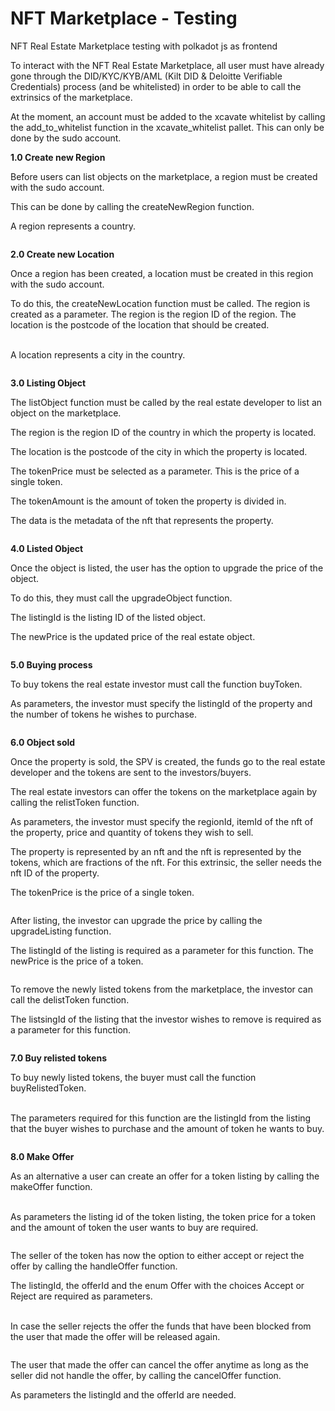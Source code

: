# NFT Marketplace - Testing

NFT Real Estate Marketplace testing with polkadot js as frontend

To interact with the NFT Real Estate Marketplace, all user must have already gone through the DID/KYC/KYB/AML (Kilt DID & Deloitte Verifiable Credentials) process (and be whitelisted) in order to be able to call the extrinsics of the marketplace.

At the moment, an account must be added to the xcavate whitelist by calling the add\_to\_whitelist function in the xcavate\_whitelist pallet. This can only be done by the sudo account.

**1.0 Create new Region**

Before users can list objects on the marketplace, a region must be created with the sudo account.

This can be done by calling the createNewRegion function.

A region represents a country.

<figure><img src="https://lh7-us.googleusercontent.com/docsz/AD_4nXfN9N25usprEuTCkAV7DKHY-j4x2dif0ooMh7_8svWYWRxgQjqbcth5qsLfXv4wTTNV-iZ5zksV9B4jZUKaqq5I8MYPVHqLUIMpntabJugMhQnAvj1O17JYc2zc34qgW3_kKzLybFxvR3-AlH8?key=7f9wZvyo4duGyV394DhzbQ" alt=""><figcaption></figcaption></figure>

**2.0 Create new Location**

Once a region has been created, a location must be created in this region with the sudo account.

To do this, the createNewLocation function must be called. The region is created as a parameter. The region is the region ID of the region. The location is the postcode of the location that should be created.

\
A location represents a city in the country.

<figure><img src="https://lh7-us.googleusercontent.com/docsz/AD_4nXepxaDuaH9Pz6bYZw59UTgR_BYRgWfeNxqplT5AZD_NIH0omUSVYCoW_uzx9qbbkEAmFI9_9WoKtSUWB6L16kLTpTTT961ULUeAxIVp2I757qoW3Q5xDr52REalyuBMuqaDiMw7NhHU9km1dtxL001QxhA?key=7f9wZvyo4duGyV394DhzbQ" alt=""><figcaption></figcaption></figure>

**3.0 Listing Object**

The listObject function must be called by the real estate developer to list an object on the marketplace.

The region is the region ID of the country in which the property is located.

The location is the postcode of the city in which the property is located.

The tokenPrice must be selected as a parameter. This is the price of a single token.

The tokenAmount is the amount of token the property is divided in.

The data is the metadata of the nft that represents the property.

<figure><img src="https://lh7-us.googleusercontent.com/docsz/AD_4nXctopF0J0MFFOQzMGcMbtI3I73J_SVToEa6uIQfVzBD_4INHuHWqbALSrCt3zNeAEh4s_l8qTqG5jwShdmydJYyRX5gPM4bgMjcCzsh84OzAJFGkX5up1QDQCP_h5U5DbI7qh1GFHYjm1gX13P0oTh4oYY?key=7f9wZvyo4duGyV394DhzbQ" alt=""><figcaption></figcaption></figure>

**4.0 Listed Object**

Once the object is listed, the user has the option to upgrade the price of the object.

To do this, they must call the upgradeObject function.

The listingId is the listing ID of the listed object.

The newPrice is the updated price of the real estate object.

<figure><img src="https://lh7-us.googleusercontent.com/docsz/AD_4nXeg_8tWMoUE1GrhgGWm5zrnODVN2o27VybwXHUQHle20RHNrDmr3Z1k5JYc02Wm0nd5ioq3u3aqwQ5G4NG8JNyBW6Gnhjtd25b3xyY7KH5UcSLFXiHFrw0q7_imJAoVhpMBiZ_Y30xy-zjL5LP5rk3BPg?key=7f9wZvyo4duGyV394DhzbQ" alt=""><figcaption></figcaption></figure>

**5.0 Buying process**

To buy tokens the real estate investor must call the function buyToken.

As parameters, the investor must specify the listingId of the property and the number of tokens he wishes to purchase.

<figure><img src="https://lh7-us.googleusercontent.com/docsz/AD_4nXcNAe8uPmRxHVSmIeyzSGjKXEnPnwmSbsmogokC77M2CSbEarh8Rl5yukAmiPk-T1T4WDAIJytvV7OSDXeESB3hHNbHvfRAjR7_Lc6YDoSVZVpZVRiwwsi2aKXj8sibitjfiKkY4qVF8Tn-BW3GZ_LH3vs?key=7f9wZvyo4duGyV394DhzbQ" alt=""><figcaption></figcaption></figure>

**6.0 Object sold**

Once the property is sold, the SPV is created, the funds go to the real estate developer and the tokens are sent to the investors/buyers.

The real estate investors can offer the tokens on the marketplace again by calling the relistToken function.

As parameters, the investor must specify the regionId, itemId of the nft of the property, price and quantity of tokens they wish to sell.

The property is represented by an nft and the nft is represented by the tokens, which are fractions of the nft. For this extrinsic, the seller needs the nft ID of the property.

The tokenPrice is the price of a single token.

<figure><img src="https://lh7-us.googleusercontent.com/docsz/AD_4nXdP0GIRxBRQgO4-IJZ9RnQpFDVT6ZlKDdCoJEUlwxiW1rdTc3hMguSgfXEB-y5ocDBNVZPNTTjhQef9hpMg4bzBO6orWNmDXP4JgV8BJoaXSqCQg6LiztkQ_MpDQQonozz7Ncy2nV8ahCGwQCOdAwMWHw?key=7f9wZvyo4duGyV394DhzbQ" alt=""><figcaption></figcaption></figure>

After listing, the investor can upgrade the price by calling the upgradeListing function.

The listingId of the listing is required as a parameter for this function. The newPrice is the price of a token.

<figure><img src="https://lh7-us.googleusercontent.com/docsz/AD_4nXcPbgej4V4AWFhNVEFNXOpawlwgBUvfiIS5ASSdhUUGS9lDkZLJ9FFPUBNLTy9QhSvoQgIHJEAFvvQq_N9HVz0NGHwly61u4HqxmEWd8x7fMon0saFyKOG4216d6aiXFiBGTKN4oUdJMxWGlBL220hHo1Q?key=7f9wZvyo4duGyV394DhzbQ" alt=""><figcaption></figcaption></figure>

To remove the newly listed tokens from the marketplace, the investor can call the delistToken function.

The listsingId of the listing that the investor wishes to remove is required as a parameter for this function.

<figure><img src="https://lh7-us.googleusercontent.com/docsz/AD_4nXe5LAV1x38caKGvzNIhItCv6cMAXsnvhAbI7v4bX3xdSVNUi5tN5kcqznfNjoGGbBi4fug0OBZW_N4KLv1bzVjyoZ0ZmqvhRlmQFXkf0RrmtwduMmyeioQilj_0j_weLUSzlk58UfB-PP9RqtcNjQ6proA?key=7f9wZvyo4duGyV394DhzbQ" alt=""><figcaption></figcaption></figure>

**7.0 Buy relisted tokens**

To buy newly listed tokens, the buyer must call the function buyRelistedToken.

\
The parameters required for this function are the listingId from the listing that the buyer wishes to purchase and the amount of token he wants to buy.

<figure><img src="https://lh7-us.googleusercontent.com/docsz/AD_4nXftfZlWiZQnvwhJaO1QtiVz73a3RUyJ8yhAQwLcHOu2hrd_dH2cMJWCPNu-Dv5IvCHUSzHe3SbRRZKr-3GfqE88ouQoOqJxkv0Gy2E2-EQYJduLQxwY586c8j5zjbM5LYE7VNH5e074eucB24Ou05wYXN4?key=7f9wZvyo4duGyV394DhzbQ" alt=""><figcaption></figcaption></figure>

**8.0 Make Offer**

As an alternative a user can create an offer for a token listing by calling the makeOffer function.

\
As parameters the listing id of the token listing, the token price for a token and the amount of token the user wants to buy are required.

<figure><img src="https://lh7-us.googleusercontent.com/docsz/AD_4nXdeUKXz2lxgGNcLJf4JZZ8FYzqO75DxudkY3EpPersgIADFjhhVNBYPCXQS3tktRxr3GCu-C8aD2A_vW2A7SFU9PV8eMlGdFZWf2wRcXvJrj5dDtFSfqYOuCk9SX55gd5JwzKGwB25sB_tjTu5g17whFRo?key=7f9wZvyo4duGyV394DhzbQ" alt=""><figcaption></figcaption></figure>

The seller of the token has now the option to either accept or reject the offer by calling the handleOffer function.

The listingId, the offerId and the enum Offer with the choices Accept or Reject are required as parameters.

\
In case the seller rejects the offer the funds that have been blocked from the user that made the offer will be released again.

<figure><img src="https://lh7-us.googleusercontent.com/docsz/AD_4nXeNglqMDHM2YmG4McC1G5dhuTCOQpfKKDKqRBhN3efpnKqfVkCCd4Cjd_DmkInGk_YNJZpZGBFX6XY3gboALWzPFdchGfQMEjwU-pK2C8G73y3OW2zqFFK8lwunc1kvuXzu-phD08foljR9eaq_64g8IKM?key=7f9wZvyo4duGyV394DhzbQ" alt=""><figcaption></figcaption></figure>

The user that made the offer can cancel the offer anytime as long as the seller did not handle the offer, by calling the cancelOffer function.

As parameters the listingId and the offerId are needed.

<figure><img src="https://lh7-us.googleusercontent.com/docsz/AD_4nXdvq6lc6KfYi4IkT-CbXqom7BY61qmhrEmbXT3p6iKyAsD5b-H-MGGzGBHEgQhr52VgaQTAkOft8_GWsJPf7YlKfGRGy2qYEhpVFgAishZovuzpbLa7xuSVhuNHAWJ9vszvZNwz0Pk2edomK3aj2YmuHg?key=7f9wZvyo4duGyV394DhzbQ" alt=""><figcaption></figcaption></figure>
